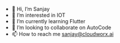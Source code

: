 - 👋 Hi, I’m Sanjay
- 👀 I’m interested in IOT
- 🌱 I’m currently learning Flutter 
- 💞️ I’m looking to collaborate on AutoCode
- 📫 How to reach me sanjay@cloudworx.ai

<!---
c000cw/c000cw is a ✨ special ✨ repository because its `README.md` (this file) appears on your GitHub profile.
You can click the Preview link to take a look at your changes.
--->
